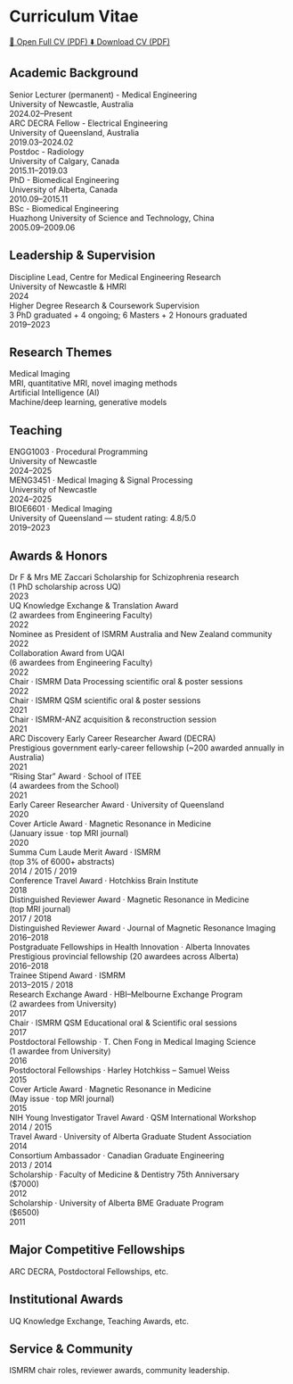 # Curriculum Vitae  

<div class="cv-buttons">
  <a class="cv-btn open" href="/assets/Hongfu_Sun_CV.pdf" target="_blank" rel="noopener">
    📄 Open Full CV (PDF)
  </a>
  <a class="cv-btn download" href="/assets/Hongfu_Sun_CV.pdf" download>
    ⬇️ Download CV (PDF)
  </a>
</div>



## Academic Background
<div class="cv-list">

  <div class="cv-card">
    <div class="cv-title">
      Senior Lecturer (permanent) - Medical Engineering
      <div class="cv-sub">University of Newcastle, Australia</div>
    </div>
    <span class="cv-year">2024.02–Present</span>
  </div>

  <div class="cv-card">
    <div class="cv-title">
      ARC DECRA Fellow - Electrical Engineering
      <div class="cv-sub">University of Queensland, Australia</div>
    </div>
    <span class="cv-year">2019.03–2024.02</span>
  </div>

  <div class="cv-card">
    <div class="cv-title">
      Postdoc - Radiology
      <div class="cv-sub">University of Calgary, Canada</div>
    </div>
    <span class="cv-year">2015.11–2019.03</span>
  </div>

  <div class="cv-card">
    <div class="cv-title">
      PhD - Biomedical Engineering
      <div class="cv-sub">University of Alberta, Canada</div>
    </div>
    <span class="cv-year">2010.09–2015.11</span>
  </div>

  <div class="cv-card">
    <div class="cv-title">
      BSc - Biomedical Engineering
      <div class="cv-sub">Huazhong University of Science and Technology, China</div>
    </div>
    <span class="cv-year">2005.09–2009.06</span>
  </div>

</div>



## Leadership & Supervision
<div class="cv-list">

  <div class="cv-card">
    <div class="cv-title">
      Discipline Lead, Centre for Medical Engineering Research
      <div class="cv-sub">University of Newcastle & HMRI</div>
    </div>
    <span class="cv-year">2024</span>
  </div>

  <div class="cv-card">
    <div class="cv-title">
      Higher Degree Research & Coursework Supervision
      <div class="cv-sub">3 PhD graduated + 4 ongoing; 6 Masters + 2 Honours graduated</div>
    </div>
    <span class="cv-year">2019–2023</span>
  </div>

</div>



## Research Themes
<div class="cv-list">

  <div class="cv-card">
    <div class="cv-title">
      Medical Imaging
      <div class="cv-sub">MRI, quantitative MRI, novel imaging methods</div>
    </div>
  </div>

  <div class="cv-card">
    <div class="cv-title">
      Artificial Intelligence (AI)
      <div class="cv-sub">Machine/deep learning, generative models</div>
    </div>
  </div>

</div>



## Teaching
<div class="cv-list">

  <div class="cv-card">
    <div class="cv-title">
      ENGG1003 · Procedural Programming
      <div class="cv-sub">University of Newcastle</div>
    </div>
    <span class="cv-year">2024–2025</span>
  </div>

  <div class="cv-card">
    <div class="cv-title">
      MENG3451 · Medical Imaging & Signal Processing
      <div class="cv-sub">University of Newcastle</div>
    </div>
    <span class="cv-year">2024–2025</span>
  </div>

  <div class="cv-card">
    <div class="cv-title">
      BIOE6601 · Medical Imaging
      <div class="cv-sub">University of Queensland — student rating: 4.8/5.0</div>
    </div>
    <span class="cv-year">2019–2023</span>
  </div>

</div>



## Awards & Honors

<div class="cv-list">

  <div class="cv-card">
    <div class="cv-title">
      Dr F & Mrs ME Zaccari Scholarship for Schizophrenia research
      <div class="cv-sub">(1 PhD scholarship across UQ)</div>
    </div>
    <span class="cv-year">2023</span>
  </div>

  <div class="cv-card">
    <div class="cv-title">
      UQ Knowledge Exchange & Translation Award
      <div class="cv-sub">(2 awardees from Engineering Faculty)</div>
    </div>
    <span class="cv-year">2022</span>
  </div>

  <div class="cv-card">
    <div class="cv-title">Nominee as President of ISMRM Australia and New Zealand community</div>
    <span class="cv-year">2022</span>
  </div>

  <div class="cv-card">
    <div class="cv-title">
      Collaboration Award from UQAI
      <div class="cv-sub">(6 awardees from Engineering Faculty)</div>
    </div>
    <span class="cv-year">2022</span>
  </div>

  <div class="cv-card">
    <div class="cv-title">Chair · ISMRM Data Processing scientific oral & poster sessions</div>
    <span class="cv-year">2022</span>
  </div>

  <div class="cv-card">
    <div class="cv-title">Chair · ISMRM QSM scientific oral & poster sessions</div>
    <span class="cv-year">2021</span>
  </div>

  <div class="cv-card">
    <div class="cv-title">Chair · ISMRM-ANZ acquisition & reconstruction session</div>
    <span class="cv-year">2021</span>
  </div>

  <div class="cv-card">
    <div class="cv-title">
      ARC Discovery Early Career Researcher Award (DECRA)
      <div class="cv-sub">Prestigious government early-career fellowship (~200 awarded annually in Australia)</div>
    </div>
    <span class="cv-year">2021</span>
  </div>

  <div class="cv-card">
    <div class="cv-title">
      “Rising Star” Award · School of ITEE
      <div class="cv-sub">(4 awardees from the School)</div>
    </div>
    <span class="cv-year">2021</span>
  </div>

  <div class="cv-card">
    <div class="cv-title">Early Career Researcher Award · University of Queensland</div>
    <span class="cv-year">2020</span>
  </div>

  <div class="cv-card">
    <div class="cv-title">
      Cover Article Award · Magnetic Resonance in Medicine
      <div class="cv-sub">(January issue · top MRI journal)</div>
    </div>
    <span class="cv-year">2020</span>
  </div>

  <div class="cv-card">
    <div class="cv-title">
      Summa Cum Laude Merit Award · ISMRM
      <div class="cv-sub">(top 3% of 6000+ abstracts)</div>
    </div>
    <span class="cv-year">2014 / 2015 / 2019</span>
  </div>

  <div class="cv-card">
    <div class="cv-title">Conference Travel Award · Hotchkiss Brain Institute</div>
    <span class="cv-year">2018</span>
  </div>

  <div class="cv-card">
    <div class="cv-title">
      Distinguished Reviewer Award · Magnetic Resonance in Medicine
      <div class="cv-sub">(top MRI journal)</div>
    </div>
    <span class="cv-year">2017 / 2018</span>
  </div>

  <div class="cv-card">
    <div class="cv-title">Distinguished Reviewer Award · Journal of Magnetic Resonance Imaging</div>
    <span class="cv-year">2016–2018</span>
  </div>

  <div class="cv-card">
    <div class="cv-title">
      Postgraduate Fellowships in Health Innovation · Alberta Innovates
      <div class="cv-sub">Prestigious provincial fellowship (20 awardees across Alberta)</div>
    </div>
    <span class="cv-year">2016–2018</span>
  </div>

  <div class="cv-card">
    <div class="cv-title">Trainee Stipend Award · ISMRM</div>
    <span class="cv-year">2013–2015 / 2018</span>
  </div>

  <div class="cv-card">
    <div class="cv-title">
      Research Exchange Award · HBI–Melbourne Exchange Program
      <div class="cv-sub">(2 awardees from University)</div>
    </div>
    <span class="cv-year">2017</span>
  </div>

  <div class="cv-card">
    <div class="cv-title">Chair · ISMRM QSM Educational oral & Scientific oral sessions</div>
    <span class="cv-year">2017</span>
  </div>

  <div class="cv-card">
    <div class="cv-title">
      Postdoctoral Fellowship · T. Chen Fong in Medical Imaging Science
      <div class="cv-sub">(1 awardee from University)</div>
    </div>
    <span class="cv-year">2016</span>
  </div>

  <div class="cv-card">
    <div class="cv-title">Postdoctoral Fellowships · Harley Hotchkiss – Samuel Weiss</div>
    <span class="cv-year">2015</span>
  </div>

  <div class="cv-card">
    <div class="cv-title">
      Cover Article Award · Magnetic Resonance in Medicine
      <div class="cv-sub">(May issue · top MRI journal)</div>
    </div>
    <span class="cv-year">2015</span>
  </div>

  <div class="cv-card">
    <div class="cv-title">NIH Young Investigator Travel Award · QSM International Workshop</div>
    <span class="cv-year">2014 / 2015</span>
  </div>

  <div class="cv-card">
    <div class="cv-title">Travel Award · University of Alberta Graduate Student Association</div>
    <span class="cv-year">2014</span>
  </div>

  <div class="cv-card">
    <div class="cv-title">Consortium Ambassador · Canadian Graduate Engineering</div>
    <span class="cv-year">2013 / 2014</span>
  </div>

  <div class="cv-card">
    <div class="cv-title">
      Scholarship · Faculty of Medicine & Dentistry 75th Anniversary
      <div class="cv-sub">($7000)</div>
    </div>
    <span class="cv-year">2012</span>
  </div>

  <div class="cv-card">
    <div class="cv-title">
      Scholarship · University of Alberta BME Graduate Program
      <div class="cv-sub">($6500)</div>
    </div>
    <span class="cv-year">2011</span>
  </div>

</div>


## Major Competitive Fellowships
ARC DECRA, Postdoctoral Fellowships, etc.

## Institutional Awards
UQ Knowledge Exchange, Teaching Awards, etc.

## Service & Community
ISMRM chair roles, reviewer awards, community leadership.